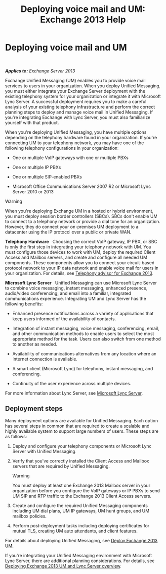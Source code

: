 ﻿---
title: 'Deploying voice mail and UM: Exchange 2013 Help'
TOCTitle: Deploying voice mail and UM
ms:assetid: 3df61b62-a1e4-41fb-969c-319189ae4e42
ms:mtpsurl: https://technet.microsoft.com/en-us/library/JJ673519(v=EXCHG.150)
ms:contentKeyID: 49315394
ms.date: 12/09/2016
mtps_version: v=EXCHG.150
---

# Deploying voice mail and UM

 

_**Applies to:** Exchange Server 2013_


Exchange Unified Messaging (UM) enables you to provide voice mail services to users in your organization. When you deploy Unified Messaging, you must either integrate your Exchange Server deployment with the existing telephony system for your organization or integrate it with Microsoft Lync Server. A successful deployment requires you to make a careful analysis of your existing telephony infrastructure and perform the correct planning steps to deploy and manage voice mail in Unified Messaging. If you're integrating Exchange with Lync Server, you must also familiarize yourself with that product.

When you're deploying Unified Messaging, you have multiple options depending on the telephony hardware found in your organization. If you're connecting UM to your telephony network, you may have one of the following telephony configurations in your organization:

  - One or multiple VoIP gateways with one or multiple PBXs

  - One or multiple IP PBXs

  - One or multiple SIP-enabled PBXs

  - Microsoft Office Communications Server 2007 R2 or Microsoft Lync Server 2010 or 2013


> [!WARNING]
> When you're deploying Exchange UM in a hosted or hybrid environment, you must deploy session border controllers (SBCs). SBCs don't enable UM to connect to a telephony network or provide a dial tone for an organization. However, they do connect your on-premises UM deployment to a datacenter using the IP protocol over a public or private WAN.



**Telephony Hardware**   Choosing the correct VoIP gateway, IP PBX, or SBC is only the first step in integrating your telephony network with UM. You must configure those devices to work with UM, deploy the required Client Access and Mailbox servers, and create and configure all needed UM components. These components allow you to connect your circuit-based protocol network to your IP data network and enable voice mail for users in your organization. For details, see [Telephony advisor for Exchange 2013](https://docs.microsoft.com/en-us/exchange/voice-mail-unified-messaging/telephone-system-integration-with-um/telephony-advisor-for-exchange-2013).

**Microsoft Lync Server**   Unified Messaging can use Microsoft Lync Server to combine voice messaging, instant messaging, enhanced presence, audio/video conferencing, and email into a familiar, integrated communications experience. Integrating UM and Lync Server has the following benefits:

  - Enhanced presence notifications across a variety of applications that keep users informed of the availability of contacts.

  - Integration of instant messaging, voice messaging, conferencing, email, and other communication methods to enable users to select the most appropriate method for the task. Users can also switch from one method to another as needed.

  - Availability of communications alternatives from any location where an Internet connection is available.

  - A smart client (Microsoft Lync) for telephony, instant messaging, and conferencing.

  - Continuity of the user experience across multiple devices.

For more information about Lync Server, see [Microsoft Lync Server](https://go.microsoft.com/fwlink/p/?linkid=265752).

## Deployment steps

Many deployment options are available for Unified Messaging. Each option has several steps in common that are required to create a scalable and highly available system to support large numbers of users. These steps are as follows:

1.  Deploy and configure your telephony components or Microsoft Lync Server with Unified Messaging.

2.  Verify that you've correctly installed the Client Access and Mailbox servers that are required by Unified Messaging.
    

    > [!WARNING]
    > You must deploy at least one Exchange 2013 Mailbox server in your organization before you configure the VoIP gateways or IP PBXs to send UM SIP and RTP traffic to the Exchange 2013 Client Access servers.



3.  Create and configure the required Unified Messaging components including UM dial plans, UM IP gateways, UM hunt groups, and UM mailbox policies.

4.  Perform post-deployment tasks including deploying certificates for mutual TLS, creating UM auto attendants, and client features.

For details about deploying Unified Messaging, see [Deploy Exchange 2013 UM](deploy-exchange-2013-um-exchange-2013-help.md).

If you're integrating your Unified Messaging environment with Microsoft Lync Server, there are additional planning considerations. For details, see [Deploying Exchange 2013 UM and Lync Server overview](deploying-exchange-2013-um-and-lync-server-overview-exchange-2013-help.md).

